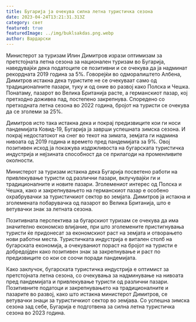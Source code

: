 ```yaml
---
title: Бугарија ја очекува силна летна туристичка сезона
date: 2023-04-24T13:21:31.313Z
category: свет
featured: true
featuredImage: ../img/buklsakdas.png.webp
author: Вардарски
---
```


Министерот за туризам Илин Димитров изрази оптимизам за претстојната летна сезона за национален туризам во Бугарија, наведувајќи дека податоците се позитивни и се очекува да ја надминат рекордната 2019 година за 5%. Говорејќи во одморалиштето Албена, Димитров истакна дека туристите не се очекуваат само од традиционалните пазари, туку и од оние во развој како Полска и Чешка. Понатаму, пазарот во Велика Британија расте, а германскиот пазар, кој претходно доживеа пад, постепено закрепнува. Споредено со претходната летна сезона во 2022 година, бројот на туристи се очекува да се зголеми за 25%.

Димитров исто така истакна дека и покрај предизвиците кои ги носи пандемијата Ковид-19, Бугарија ја заврши успешната зимска сезона. И покрај недостатокот на снег во текот на зимата, земјата ги надмина нивоата од 2019 година и времето пред пандемијата за 9%. Овој позитивен исход ја покажува издржливоста на бугарската туристичка индустрија и нејзината способност да се прилагоди на променливите околности.

Министерот за туризам истакна дека Бугарија посветено работи на привлекување туристи од различни пазари, вклучувајќи ги и традиционалните и новите пазари. Зголемениот интерес од Полска и Чешка, како и закрепнувањето на германскиот пазар е особено охрабрувачки за туристичкиот сектор во земјата. Димитров ја истакна и зголемената побарувачка од пазарот во Велика Британија, што е ветувачки знак за летната сезона.

Позитивната перспектива за бугарскиот туризам се очекува да има значително економско влијание, при што зголемените пристигнувања туристи ќе придонесат за економскиот раст на земјата и отворањето нови работни места. Туристичката индустрија е витален столб на бугарската економија, а очекуваниот пораст на бројот на туристи е добредојден како позитивен знак за закрепнување и раст по предизвиците со кои се соочи поради пандемијата.

Како заклучок, бугарската туристичка индустрија е оптимист за претстојната летна сезона, со очекувања за надминување на нивоата пред пандемијата и привлекување туристи од различни пазари. Позитивните податоци и закрепнувањето на традиционалните и пазарите во развој, како што истакна министерот Димитров, се ветувачки знаци за туристичкиот сектор во земјава. Со успешна зимска сезона зад себе, Бугарија е подготвена за силна летна туристичка сезона во 2023 година.
